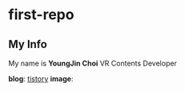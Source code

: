 # first-repo

## My Info

My name is **YoungJin Choi**
VR Contents Developer

**blog**: [tistory](https://globaldino.tistory.com/)
**image**: [](https://drive.google.com/uc?id=1L705jb0DiQm6fHKh7qY1vn4HeEbLp1y0)
